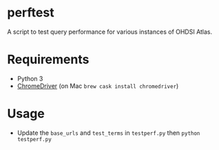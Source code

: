 # perftest

A script to test query performance for various instances of OHDSI Atlas. 

# Requirements
* Python 3
* [ChromeDriver](http://chromedriver.chromium.org/) (on Mac `brew cask install chromedriver`)

# Usage
* Update the `base_urls` and `test_terms` in `testperf.py` then `python
  testperf.py`
